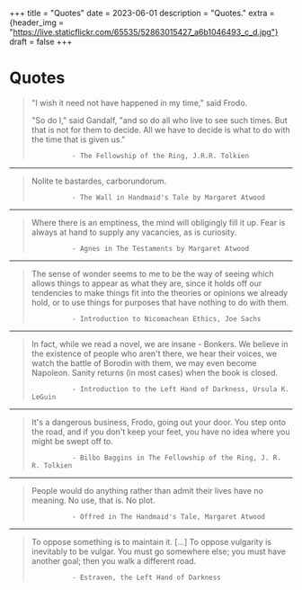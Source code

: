 +++
title = "Quotes"
date = 2023-06-01
description = "Quotes."
extra = {header_img = "https://live.staticflickr.com/65535/52863015427_a6b1046493_c_d.jpg"}
draft = false
+++

# Quotes

> "I wish it need not have happened in my time," said Frodo. 
> 
> "So do I," said Gandalf, "and so do all who live to see such times. But that is not for them to decide. All we have to decide is what to do with the time that is given us."
>
>               - The Fellowship of the Ring, J.R.R. Tolkien

---

> Nolite te bastardes, carborundorum. 
>
>               - The Wall in Handmaid's Tale by Margaret Atwood

---

> Where there is an emptiness, the mind will obligingly fill it up. Fear is always at hand to supply any vacancies, as is curiosity. 
>
>               - Agnes in The Testaments by Margaret Atwood

---

> The sense of wonder seems to me to be the way of seeing which allows things to appear as what they are, since it holds off our tendencies to make things fit into the theories or opinions we already hold, or to use things for purposes that have nothing to do with them.
>
>               - Introduction to Nicomachean Ethics, Joe Sachs

--- 

> In fact, while we read a novel, we are insane - Bonkers. We believe in the existence of people who aren't there, we hear their voices, we watch the battle of Borodin with them, we may even become Napoleon. Sanity returns (in most cases) when the book is closed. 
>
>               - Introduction to the Left Hand of Darkness, Ursula K. LeGuin

---

> It's a dangerous business, Frodo, going out your door. You step onto the road, and if you don't keep your feet, you have no idea where you might be swept off to.
>
>               - Bilbo Baggins in The Fellowship of the Ring, J. R. R. Tolkien

---

> People would do anything rather than admit their lives have no meaning. No use, that is. No plot. 
>
>               - Offred in The Handmaid's Tale, Margaret Atwood

---

> To oppose something is to maintain it. [...] To oppose vulgarity is inevitably to be vulgar. You must go somewhere else; you must have another goal; then you walk a different road. 
>
>               - Estraven, the Left Hand of Darkness